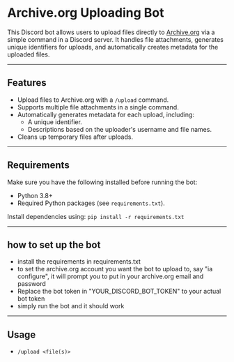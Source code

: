 # Archive.org Uploading Bot

This Discord bot allows users to upload files directly to [Archive.org](https://archive.org) via a simple command in a Discord server. It handles file attachments, generates unique identifiers for uploads, and automatically creates metadata for the uploaded files.

---

## Features

- Upload files to Archive.org with a `/upload` command.
- Supports multiple file attachments in a single command.
- Automatically generates metadata for each upload, including:
  - A unique identifier.
  - Descriptions based on the uploader's username and file names.
- Cleans up temporary files after uploads.

---

## Requirements

Make sure you have the following installed before running the bot:

- Python 3.8+
- Required Python packages (see `requirements.txt`).

Install dependencies using:
`pip install -r requirements.txt`

---

## how to set up the bot

- install the requirements in requirements.txt
- to set the archive.org account you want the bot to upload to, say "ia configure", it will prompt you to put in your archive.org email and password
- Replace the bot token in "YOUR_DISCORD_BOT_TOKEN" to your actual bot token
- simply run the bot and it should work

---

## Usage

- `/upload <file(s)>`
